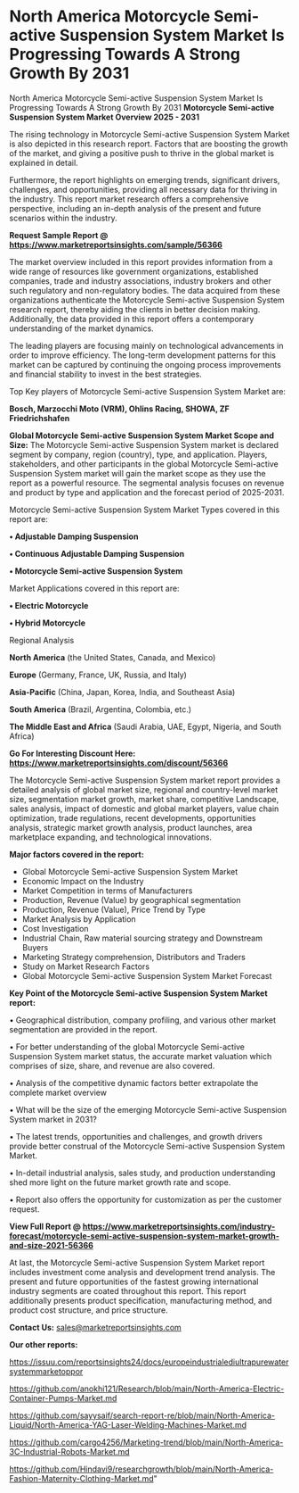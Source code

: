 # North America Motorcycle Semi-active Suspension System Market Is Progressing Towards A Strong Growth By 2031
 North America Motorcycle Semi-active Suspension System Market Is Progressing Towards A Strong Growth By 2031
<Strong> Motorcycle Semi-active Suspension System Market Overview 2025 - 2031</strong>

The rising technology in Motorcycle Semi-active Suspension System Market is also depicted in this research report. Factors that are boosting the growth of the market, and giving a positive push to thrive in the global market is explained in detail.

Furthermore, the report highlights on emerging trends, significant drivers, challenges, and opportunities, providing all necessary data for thriving in the industry. This report market research offers a comprehensive perspective, including an in-depth analysis of the present and future scenarios within the industry.

<strong>Request Sample Report @ <a href=https://www.marketreportsinsights.com/sample/56366>https://www.marketreportsinsights.com/sample/56366</a></strong>

The market overview included in this report provides information from a wide range of resources like government organizations, established companies, trade and industry associations, industry brokers and other such regulatory and non-regulatory bodies. The data acquired from these organizations authenticate the Motorcycle Semi-active Suspension System research report, thereby aiding the clients in better decision making. Additionally, the data provided in this report offers a contemporary understanding of the market dynamics.

The leading players are focusing mainly on technological advancements in order to improve efficiency. The long-term development patterns for this market can be captured by continuing the ongoing process improvements and financial stability to invest in the best strategies.

Top Key players of Motorcycle Semi-active Suspension System Market are:

<strong>Bosch, Marzocchi Moto (VRM), Ohlins Racing, SHOWA, ZF Friedrichshafen</strong>

<strong><b>Global Motorcycle Semi-active Suspension System Market Scope and Size:</b></strong>
The Motorcycle Semi-active Suspension System market is declared segment by company, region (country), type, and application. Players, stakeholders, and other participants in the global Motorcycle Semi-active Suspension System market will gain the market scope as they use the report as a powerful resource. The segmental analysis focuses on revenue and product by type and application and the forecast period of 2025-2031.

Motorcycle Semi-active Suspension System Market Types covered in this report are:

<strong>• Adjustable Damping Suspension

• Continuous Adjustable Damping Suspension

• Motorcycle Semi-active Suspension System</strong>

Market Applications covered in this report are:

<strong>• Electric Motorcycle

• Hybrid Motorcycle</strong> 

Regional Analysis

<strong>North America</strong> (the United States, Canada, and Mexico)

<strong>Europe</strong> (Germany, France, UK, Russia, and Italy)

<strong>Asia-Pacific</strong> (China, Japan, Korea, India, and Southeast Asia)

<strong>South America</strong> (Brazil, Argentina, Colombia, etc.)

<strong>The Middle East and Africa</strong> (Saudi Arabia, UAE, Egypt, Nigeria, and South Africa)

<strong>Go For Interesting Discount Here: <a href=https://www.marketreportsinsights.com/discount/56366>https://www.marketreportsinsights.com/discount/56366</a></strong>

The Motorcycle Semi-active Suspension System market report provides a detailed analysis of global market size, regional and country-level market size, segmentation market growth, market share, competitive Landscape, sales analysis, impact of domestic and global market players, value chain optimization, trade regulations, recent developments, opportunities analysis, strategic market growth analysis, product launches, area marketplace expanding, and technological innovations.

<strong><b>Major factors covered in the report:</b></strong>
<ul>
  <li>Global Motorcycle Semi-active Suspension System Market </li>
  <li>Economic Impact on the Industry</li>
  <li>Market Competition in terms of Manufacturers</li>
  <li>Production, Revenue (Value) by geographical segmentation</li>
  <li>Production, Revenue (Value), Price Trend by Type</li>
  <li>Market Analysis by Application</li>
  <li>Cost Investigation</li>
  <li>Industrial Chain, Raw material sourcing strategy and Downstream Buyers</li>
  <li>Marketing Strategy comprehension, Distributors and Traders</li>
  <li>Study on Market Research Factors</li>
  <li>Global Motorcycle Semi-active Suspension System Market Forecast</li>
</ul>

<strong><b>Key Point of the Motorcycle Semi-active Suspension System Market report:</b></strong>

• Geographical distribution, company profiling, and various other market segmentation are provided in the report.

• For better understanding of the global Motorcycle Semi-active Suspension System market status, the accurate market valuation which comprises of size, share, and revenue are also covered.

• Analysis of the competitive dynamic factors better extrapolate the complete market overview

• What will be the size of the emerging Motorcycle Semi-active Suspension System market in 2031?

• The latest trends, opportunities and challenges, and growth drivers provide better construal of the Motorcycle Semi-active Suspension System Market.

• In-detail industrial analysis, sales study, and production understanding shed more light on the future market growth rate and scope.

• Report also offers the opportunity for customization as per the customer request.

<strong><b>View Full Report @ <a href=https://www.marketreportsinsights.com/industry-forecast/motorcycle-semi-active-suspension-system-market-growth-and-size-2021-56366>https://www.marketreportsinsights.com/industry-forecast/motorcycle-semi-active-suspension-system-market-growth-and-size-2021-56366</a></b></strong>


At last, the Motorcycle Semi-active Suspension System Market report includes investment come analysis and development trend analysis. The present and future opportunities of the fastest growing international industry segments are coated throughout this report. This report additionally presents product specification, manufacturing method, and product cost structure, and price structure.

<strong>Contact Us:</strong>
sales@marketreportsinsights.com

<strong>Our other reports:</strong>

<a href=https://issuu.com/reportsinsights24/docs/europeindustrialediultrapurewatersystemmarketoppor>https://issuu.com/reportsinsights24/docs/europeindustrialediultrapurewatersystemmarketoppor</a>

<a href=https://github.com/anokhi121/Research/blob/main/North-America-Electric-Container-Pumps-Market.md>https://github.com/anokhi121/Research/blob/main/North-America-Electric-Container-Pumps-Market.md</a>

<a href=https://github.com/sayysaif/search-report-re/blob/main/North-America-Liquid/North-America-YAG-Laser-Welding-Machines-Market.md>https://github.com/sayysaif/search-report-re/blob/main/North-America-Liquid/North-America-YAG-Laser-Welding-Machines-Market.md</a>

<a href=https://github.com/cargo4256/Marketing-trend/blob/main/North-America-3C-Industrial-Robots-Market.md>https://github.com/cargo4256/Marketing-trend/blob/main/North-America-3C-Industrial-Robots-Market.md</a>

<a href=https://github.com/Hindavi9/researchgrowth/blob/main/North-America-Fashion-Maternity-Clothing-Market.md>https://github.com/Hindavi9/researchgrowth/blob/main/North-America-Fashion-Maternity-Clothing-Market.md</a>"
